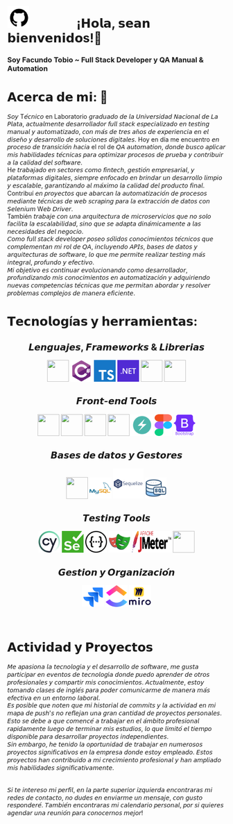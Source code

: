 <h1><img src="/assets/github.gif" width="50" style="margin-right: 110px"/>¡𝗛𝗼𝗹𝗮, 𝘀𝗲𝗮𝗻 𝗯𝗶𝗲𝗻𝘃𝗲𝗻𝗶𝗱𝗼s!👋</h1>
<h3>Soy Facundo Tobio ~ Full Stack Developer y QA Manual & Automation</h3>

# 𝗔𝗰𝗲𝗿𝗰𝗮 𝗱𝗲 𝗺𝗶:  💬

𝘚𝘰𝘺 T𝘦́𝘤𝘯𝘪𝘤𝘰 en Laboratorio 𝘨𝘳𝘢𝘥𝘶𝘢𝘥𝘰 𝘥𝘦 𝘭𝘢 𝘜𝘯𝘪𝘷𝘦𝘳𝘴𝘪𝘥𝘢𝘥 𝘕𝘢𝘤𝘪𝘰𝘯𝘢𝘭 𝘥𝘦 𝘓𝘢 𝘗𝘭𝘢𝘵𝘢, 𝘢𝘤𝘵𝘶𝘢𝘭𝘮𝘦𝘯𝘵𝘦 𝘥𝘦𝘴𝘢𝘳𝘳𝘰𝘭𝘭𝘢𝘥𝘰𝘳 𝘧𝘶𝘭𝘭 𝘴𝘵𝘢𝘤𝘬 𝘦𝘴𝑝𝘦𝘤𝘪𝘢𝘭𝘪𝘻𝘢𝘥𝘰 𝘦𝘯 𝘵𝘦𝘴𝘵𝘪𝘯𝘨 𝘮𝘢𝘯𝘶𝘢𝘭 𝘺 𝘢𝘶𝘵𝘰𝘮𝘢𝘵𝘪𝘻𝘢𝘥𝘰, 𝘤𝘰𝘯 𝘮𝘢́𝘴 𝘥𝘦 𝘵𝘳𝘦𝘴 𝘢ñ𝘰𝘴 𝘥𝘦 𝘦𝘹𝑝𝘦𝘳𝘪𝘦𝘯𝘤𝘪𝘢 𝘦𝘯 𝘦𝘭 𝘥𝘪𝘴𝘦ñ𝘰 𝘺 𝘥𝘦𝘴𝘢𝘳𝘳𝘰𝘭𝘭𝘰 𝘥𝘦 𝘴𝘰𝘭𝘶𝘤𝘪𝘰𝘯𝘦𝘴 𝘥𝘪𝘨𝘪𝘵𝘢𝘭𝘦𝘴. Hoy en día me encuentro 𝘦𝘯 𝑝𝘳𝘰𝘤𝘦𝘴𝘰 𝘥𝘦 𝘵𝘳𝘢𝘯𝘴𝘪𝘤𝘪𝘰́𝘯 𝘩𝘢𝘤𝘪𝘢 el rol de 𝘘𝘈 𝘢𝘶𝘵𝘰𝘮𝘢𝘵𝘪𝘰𝘯, 𝘥𝘰𝘯𝘥𝘦 𝘣𝘶𝘴𝘤𝘰 𝘢𝑝𝘭𝘪𝘤𝘢𝘳 𝘮𝘪𝘴 𝘩𝘢𝘣𝘪𝘭𝘪𝘥𝘢𝘥𝘦𝘴 𝘵𝘦́𝘤𝘯𝘪𝘤𝘢𝘴 𝑝𝘢𝘳𝘢 𝘰𝑝𝘵𝘪𝘮𝘪𝘻𝘢𝘳 𝑝𝘳𝘰𝘤𝘦𝘴𝘰𝘴 𝘥𝘦 𝑝𝘳𝘶𝘦𝘣𝘢 𝘺 𝘤𝘰𝘯𝘵𝘳𝘪𝘣𝘶𝘪𝘳 𝘢 𝘭𝘢 𝘤𝘢𝘭𝘪𝘥𝘢𝘥 𝘥𝘦𝘭 𝘴𝘰𝘧𝘵𝘸𝘢𝘳𝘦.
</br>
H𝘦 𝘵𝘳𝘢𝘣𝘢𝘫𝘢𝘥𝘰 𝘦𝘯 𝘴𝘦𝘤𝘵𝘰𝘳𝘦𝘴 𝘤𝘰𝘮𝘰 𝘧𝘪𝘯𝘵𝘦𝘤𝘩, 𝘨𝘦𝘴𝘵𝘪𝘰́𝘯 𝘦𝘮𝑝𝘳𝘦𝘴𝘢𝘳𝘪𝘢𝘭, 𝘺 𝑝𝘭𝘢𝘵𝘢𝘧𝘰𝘳𝘮𝘢𝘴 𝘥𝘪𝘨𝘪𝘵𝘢𝘭𝘦𝘴, 𝘴𝘪𝘦𝘮𝑝𝘳𝘦 𝘦𝘯𝘧𝘰𝘤𝘢𝘥𝘰 𝘦𝘯 𝘣𝘳𝘪𝘯𝘥𝘢𝘳 𝘶𝘯 𝘥𝘦𝘴𝘢𝘳𝘳𝘰𝘭𝘭𝘰 𝘭𝘪𝘮𝑝𝘪𝘰 𝘺 𝘦𝘴𝘤𝘢𝘭𝘢𝘣𝘭𝘦, 𝘨𝘢𝘳𝘢𝘯𝘵𝘪𝘻𝘢𝘯𝘥𝘰 𝘢𝘭 𝘮𝘢́𝘹𝘪𝘮𝘰 𝘭𝘢 𝘤𝘢𝘭𝘪𝘥𝘢𝘥 𝘥𝘦𝘭 𝑝𝘳𝘰𝘥𝘶𝘤𝘵𝘰 𝘧𝘪𝘯𝘢𝘭.
</br>
Contribuí 𝘦𝘯 𝑝𝘳𝘰𝘺𝘦𝘤𝘵𝘰𝘴 𝘲𝘶𝘦 𝘢𝘣𝘢𝘳𝘤𝘢𝘯 𝘭𝘢 𝘢𝘶𝘵𝘰𝘮𝘢𝘵𝘪𝘻𝘢𝘤𝘪𝘰́𝘯 𝘥𝘦 𝑝𝘳𝘰𝘤𝘦𝘴𝘰𝘴 𝘮𝘦𝘥𝘪𝘢𝘯𝘵𝘦 𝘵𝘦́𝘤𝘯𝘪𝘤𝘢𝘴 𝘥𝘦 𝘸𝘦𝘣 𝘴𝘤𝘳𝘢𝑝𝘪𝘯𝘨 𝑝𝘢𝘳𝘢 𝘭𝘢 𝘦𝘹𝘵𝘳𝘢𝘤𝘤𝘪𝘰́𝘯 𝘥𝘦 𝘥𝘢𝘵𝘰𝘴 𝘤𝘰𝘯 𝘚𝘦𝘭𝘦𝘯𝘪𝘶𝘮 W𝘦𝘣 𝘋𝘳𝘪𝘷𝘦𝘳.
</br>
También 𝘵𝘳𝘢𝘣𝘢𝘫𝘦 𝘤𝘰𝘯 𝘶𝘯𝘢 𝘢𝘳𝘲𝘶𝘪𝘵𝘦𝘤𝘵𝘶𝘳𝘢 𝘥𝘦 𝘮𝘪𝘤𝘳𝘰𝘴𝘦𝘳𝘷𝘪𝘤𝘪𝘰𝘴 𝘲𝘶𝘦 𝘯𝘰 𝘴𝘰𝘭𝘰 𝘧𝘢𝘤𝘪𝘭𝘪𝘵𝘢 𝘭𝘢 𝘦𝘴𝘤𝘢𝘭𝘢𝘣𝘪𝘭𝘪𝘥𝘢𝘥, 𝘴𝘪𝘯𝘰 𝘲𝘶𝘦 𝘴𝘦 𝘢𝘥𝘢𝑝𝘵𝘢 𝘥𝘪𝘯𝘢́𝘮𝘪𝘤𝘢𝘮𝘦𝘯𝘵𝘦 𝘢 𝘭𝘢𝘴 𝘯𝘦𝘤𝘦𝘴𝘪𝘥𝘢𝘥𝘦𝘴 𝘥𝘦𝘭 𝘯𝘦𝘨𝘰𝘤𝘪𝘰.
</br>
𝘊𝘰𝘮𝘰 𝘧𝘶𝘭𝘭 𝘴𝘵𝘢𝘤𝘬 𝘥𝘦𝘷𝘦𝘭𝘰𝑝𝘦𝘳 𝑝𝘰𝘴𝘦𝘰 𝘴𝘰́𝘭𝘪𝘥𝘰𝘴 𝘤𝘰𝘯𝘰𝘤𝘪𝘮𝘪𝘦𝘯𝘵𝘰𝘴 𝘵𝘦́𝘤𝘯𝘪𝘤𝘰𝘴 𝘲𝘶𝘦 𝘤𝘰𝘮𝑝𝘭𝘦𝘮𝘦𝘯𝘵𝘢𝘯 𝘮𝘪 𝘳𝘰𝘭 𝘥𝘦 𝘘𝘈, 𝘪𝘯𝘤𝘭𝘶𝘺𝘦𝘯𝘥𝘰 𝘈𝘗𝘐𝘴, 𝘣𝘢𝘴𝘦𝘴 𝘥𝘦 𝘥𝘢𝘵𝘰𝘴 𝘺 𝘢𝘳𝘲𝘶𝘪𝘵𝘦𝘤𝘵𝘶𝘳𝘢𝘴 𝘥𝘦 𝘴𝘰𝘧𝘵𝘸𝘢𝘳𝘦, 𝘭𝘰 𝘲𝘶𝘦 𝘮𝘦 𝑝𝘦𝘳𝘮𝘪𝘵𝘦 𝘳𝘦𝘢𝘭𝘪𝘻𝘢𝘳 𝘵𝘦𝘴𝘵𝘪𝘯𝘨 𝘮𝘢́𝘴 𝘪𝘯𝘵𝘦𝘨𝘳𝘢𝘭, 𝑝𝘳𝘰𝘧𝘶𝘯𝘥𝘰 𝘺 𝘦𝘧𝘦𝘤𝘵𝘪𝘷𝘰.
</br>
𝘔𝘪 𝘰𝘣𝘫𝘦𝘵𝘪𝘷𝘰 𝘦𝘴 𝘤𝘰𝘯𝘵𝘪𝘯𝘶𝘢𝘳 𝘦𝘷𝘰𝘭𝘶𝘤𝘪𝘰𝘯𝘢𝘯𝘥𝘰 𝘤𝘰𝘮𝘰 𝘥𝘦𝘴𝘢𝘳𝘳𝘰𝘭𝘭𝘢𝘥𝘰𝘳, 𝑝𝘳𝘰𝘧𝘶𝘯𝘥𝘪𝘻𝘢𝘯𝘥𝘰 𝘮𝘪𝘴 𝘤𝘰𝘯𝘰𝘤𝘪𝘮𝘪𝘦𝘯𝘵𝘰𝘴 𝘦𝘯 𝘢𝘶𝘵𝘰𝘮𝘢𝘵𝘪𝘻𝘢𝘤𝘪𝘰́𝘯 𝘺 𝘢𝘥𝘲𝘶𝘪𝘳𝘪𝘦𝘯𝘥𝘰 𝘯𝘶𝘦𝘷𝘢𝘴 𝘤𝘰𝘮𝑝𝘦𝘵𝘦𝘯𝘤𝘪𝘢𝘴 𝘵𝘦́𝘤𝘯𝘪𝘤𝘢𝘴 𝘲𝘶𝘦 𝘮𝘦 𝑝𝘦𝘳𝘮𝘪𝘵𝘢𝘯 𝘢𝘣𝘰𝘳𝘥𝘢𝘳 𝘺 𝘳𝘦𝘴𝘰𝘭𝘷𝘦𝘳 𝑝𝘳𝘰𝘣𝘭𝘦𝘮𝘢𝘴 𝘤𝘰𝘮𝑝𝘭𝘦𝘫𝘰𝘴 𝘥𝘦 𝘮𝘢𝘯𝘦𝘳𝘢 𝘦𝘧𝘪𝘤𝘪𝘦𝘯𝘵𝘦.

# 𝗧𝗲𝗰𝗻𝗼𝗹𝗼𝗴í𝗮𝘀 𝘆 𝗵𝗲𝗿𝗿𝗮𝗺𝗶𝗲𝗻𝘁𝗮𝘀:

<h2 align="center">𝙇𝙚𝙣𝙜𝙪𝙖𝙟𝙚𝙨, 𝙁𝙧𝙖𝙢𝙚𝙬𝙤𝙧𝙠𝙨 & 𝙇𝙞𝙗𝙧𝙚𝙧𝙞𝙖𝙨</h2>
<div class="image-container" align="center" >
<a ><img src="https://github.com/Facundotobio/Facundotobio/assets/109319944/71de8592-9798-4fe5-a8c6-356adf2120fe" width="50" height="50"/> </a>
<a><img src="https://raw.githubusercontent.com/devicons/devicon/master/icons/csharp/csharp-original.svg"  width="50" height="50" /> </a>
<a><img src="/assets/ts.png"  width="50" height="50" /> </a>
<a><img src="/assets/net.png"  width="50" height="50" /> </a>
<a><img src="https://github.com/Facundotobio/Facundotobio/assets/109319944/2cba8b15-82c2-465a-a8cc-13ecc3a3cb61" width="50" height="50"/> </a>
<a><img src="https://github.com/Facundotobio/Facundotobio/assets/109319944/acbdbad7-afe3-408b-9a66-392334194dfe"  width="50" height="50"/> </a>
</div>

<h2 align="center"> 𝙁𝙧𝙤𝙣𝙩-𝙚𝙣𝙙 𝙏𝙤𝙤𝙡𝙨</h2>
<div align="center">
<a><img src="https://github.com/Facundotobio/Facundotobio/assets/109319944/80550929-9024-4e8b-a048-29e671d7095c"  width="50" height="50"/> </a>
<a><img src="https://github.com/Facundotobio/Facundotobio/assets/109319944/a0f9128c-b352-43fb-b8fe-4bee305fb247"  width="50" height="50"/> </a>
<a><img src="https://github.com/Facundotobio/Facundotobio/assets/109319944/38d4dd66-fe1c-4e73-8400-e560e11f0359"  width="50" height="50"/> </a>
<a><img src="https://github.com/Facundotobio/Facundotobio/assets/109319944/7653ad66-31e0-4fde-a8db-af5577acb7d3"  width="50" height="50"/> </a>
<a><img  src="/assets/chackraUI.png" width="50" height="50" /> </a>
<a><img  src="/assets/figma.png" width="40" height="50"/> </a>
<a><img src="https://raw.githubusercontent.com/devicons/devicon/master/icons/bootstrap/bootstrap-plain-wordmark.svg" width="50" height="50"/> </a>
</div>
</div>

<h2 align="center"> 𝘽𝙖𝙨𝙚𝙨 𝙙𝙚 𝙙𝙖𝙩𝙤𝙨 𝙮 𝙂𝙚𝙨𝙩𝙤𝙧𝙚𝙨</h2>
<div align="center">
<a><img src="https://github.com/Facundotobio/Facundotobio/assets/109319944/d9acd696-1176-4f86-b02d-f3abb86b775e"  width="50" height="50"/> </a>
<a><img src="https://raw.githubusercontent.com/devicons/devicon/master/icons/mysql/mysql-original-wordmark.svg"  width="50" height="50"/> </a>
<a><img src="/assets/Sequelize.webp"  width="70" height="70"/> </a>
<a><img src="/assets/sql.png"  width="50" height="50" /> </a>
</div>

<h2 align="center">𝙏𝙚𝙨𝙩𝙞𝙣𝙜 𝙏𝙤𝙤𝙡𝙨</h2>
<div align="center" >
<a ><img src="/assets/cypressLogo.png" width="50" height="50"/> </a>
<a><img src="/assets/selenium.jpg" width="50" height="50"/> </a>
<a><img src="/assets/swagger.svg" width="50" height="50"/> </a>
<a><img src="/assets/playwright.webp"  width="50" height="50" /> </a>
<a><img src="/assets/JMeter.png"  width="90" height="50" /> </a>
<a><img src="https://github.com/Facundotobio/Facundotobio/assets/109319944/6f1929aa-16fd-4a28-bdb3-376e8ece558b"  width="50" height="50"/> </a>
</div>

<h2 align="center">𝙂𝙚𝙨𝙩𝙞𝙤𝙣 𝙮 𝙊𝙧𝙜𝙖𝙣𝙞𝙯𝙖𝙘𝙞𝙤́𝙣</h2>
<div class="image-container" align="center" >
<a ><img src="/assets/jira.svg" width="50" height="50"/> </a>
<a><img src="/assets/ClickUp.png"  width="50" height="50"/> </a>
<a><img src="/assets/miro.svg" width="50" height="50"/> </a>
</div>

<br />
<br />

# 𝗔𝗰𝘁𝗶𝘃𝗶𝗱𝗮𝗱 𝘆 𝗣𝗿𝗼𝘆𝗲𝗰𝘁𝗼𝘀
𝘔𝘦 𝘢𝑝𝘢𝘴𝘪𝘰𝘯𝘢 𝘭𝘢 𝘵𝘦𝘤𝘯𝘰𝘭𝘰𝘨í𝘢 𝘺 𝘦𝘭 𝘥𝘦𝘴𝘢𝘳𝘳𝘰𝘭𝘭𝘰 𝘥𝘦 𝘴𝘰𝘧𝘵𝘸𝘢𝘳𝘦, 𝘮𝘦 𝘨𝘶𝘴𝘵𝘢 𝑝𝘢𝘳𝘵𝘪𝘤𝘪𝑝𝘢𝘳 𝘦𝘯 𝘦𝘷𝘦𝘯𝘵𝘰𝘴 𝘥𝘦 𝘵𝘦𝘤𝘯𝘰𝘭𝘰𝘨í𝘢 𝘥𝘰𝘯𝘥𝘦 𝑝𝘶𝘦𝘥𝘰 𝘢𝑝𝘳𝘦𝘯𝘥𝘦𝘳 𝘥𝘦 𝘰𝘵𝘳𝘰𝘴 𝑝𝘳𝘰𝘧𝘦𝘴𝘪𝘰𝘯𝘢𝘭𝘦𝘴 𝘺 𝘤𝘰𝘮𝑝𝘢𝘳𝘵𝘪𝘳 𝘮𝘪𝘴 𝘤𝘰𝘯𝘰𝘤𝘪𝘮𝘪𝘦𝘯𝘵𝘰𝘴. 𝘈𝘤𝘵𝘶𝘢𝘭𝘮𝘦𝘯𝘵𝘦, 𝘦𝘴𝘵𝘰𝘺 𝘵𝘰𝘮𝘢𝘯𝘥𝘰 𝘤𝘭𝘢𝘴𝘦𝘴 𝘥𝘦 𝘪𝘯𝘨𝘭𝘦́𝘴 𝑝𝘢𝘳𝘢 𝑝𝘰𝘥𝘦𝘳 𝘤𝘰𝘮𝘶𝘯𝘪𝘤𝘢𝘳𝘮𝘦 𝘥𝘦 𝘮𝘢𝘯𝘦𝘳𝘢 𝘮𝘢́𝘴 𝘦𝘧𝘦𝘤𝘵𝘪𝘷𝘢 𝘦𝘯 𝘶𝘯 𝘦𝘯𝘵𝘰𝘳𝘯𝘰 𝘭𝘢𝘣𝘰𝘳𝘢𝘭.
<br />
𝘌𝘴 𝑝𝘰𝘴𝘪𝘣𝘭𝘦 𝘲𝘶𝘦 𝘯𝘰𝘵𝘦𝘯 𝘲𝘶𝘦 𝘮𝘪 𝘩𝘪𝘴𝘵𝘰𝘳𝘪𝘢𝘭 𝘥𝘦 𝘤𝘰𝘮𝘮𝘪𝘵𝘴 𝘺 𝘭𝘢 𝘢𝘤𝘵𝘪𝘷𝘪𝘥𝘢𝘥 𝘦𝘯 𝘮𝘪 𝘮𝘢𝑝𝘢 𝘥𝘦 𝑝𝘶𝘴𝘩'𝘴 𝘯𝘰 𝘳𝘦𝘧𝘭𝘦𝘫𝘢𝘯 𝘶𝘯𝘢 𝘨𝘳𝘢𝘯 𝘤𝘢𝘯𝘵𝘪𝘥𝘢𝘥 𝘥𝘦 𝑝𝘳𝘰𝘺𝘦𝘤𝘵𝘰𝘴 𝑝𝘦𝘳𝘴𝘰𝘯𝘢𝘭𝘦𝘴. 𝘌𝘴𝘵𝘰 𝘴𝘦 𝘥𝘦𝘣𝘦 𝘢 𝘲𝘶𝘦 𝘤𝘰𝘮𝘦𝘯𝘤𝘦́ 𝘢 𝘵𝘳𝘢𝘣𝘢𝘫𝘢𝘳 𝘦𝘯 𝘦𝘭 𝘢́𝘮𝘣𝘪𝘵𝘰 𝑝𝘳𝘰𝘧𝘦𝘴𝘪𝘰𝘯𝘢𝘭 𝘳𝘢𝑝𝘪𝘥𝘢𝘮𝘦𝘯𝘵𝘦 𝘭𝘶𝘦𝘨𝘰 𝘥𝘦 𝘵𝘦𝘳𝘮𝘪𝘯𝘢𝘳 𝘮𝘪𝘴 𝘦𝘴𝘵𝘶𝘥𝘪𝘰𝘴, 𝘭𝘰 𝘲𝘶𝘦 𝘭𝘪𝘮𝘪𝘵𝘰́ 𝘦𝘭 𝘵𝘪𝘦𝘮𝑝𝘰 𝘥𝘪𝘴𝑝𝘰𝘯𝘪𝘣𝘭𝘦 𝑝𝘢𝘳𝘢 𝘥𝘦𝘴𝘢𝘳𝘳𝘰𝘭𝘭𝘢𝘳 𝑝𝘳𝘰𝘺𝘦𝘤𝘵𝘰𝘴 𝘪𝘯𝘥𝘦𝑝𝘦𝘯𝘥𝘪𝘦𝘯𝘵𝘦𝘴.
<br />
𝘚𝘪𝘯 𝘦𝘮𝘣𝘢𝘳𝘨𝘰, 𝘩𝘦 𝘵𝘦𝘯𝘪𝘥𝘰 𝘭𝘢 𝘰𝑝𝘰𝘳𝘵𝘶𝘯𝘪𝘥𝘢𝘥 𝘥𝘦 𝘵𝘳𝘢𝘣𝘢𝘫𝘢𝘳 𝘦𝘯 𝘯𝘶𝘮𝘦𝘳𝘰𝘴𝘰𝘴 𝑝𝘳𝘰𝘺𝘦𝘤𝘵𝘰𝘴 𝘴𝘪𝘨𝘯𝘪𝘧𝘪𝘤𝘢𝘵𝘪𝘷𝘰𝘴 𝘦𝘯 𝘭𝘢 𝘦𝘮𝑝𝘳𝘦𝘴𝘢 𝘥𝘰𝘯𝘥𝘦 𝘦𝘴𝘵𝘰𝘺 𝘦𝘮𝑝𝘭𝘦𝘢𝘥𝘰. 𝘌𝘴𝘵𝘰𝘴 𝑝𝘳𝘰𝘺𝘦𝘤𝘵𝘰𝘴 𝘩𝘢𝘯 𝘤𝘰𝘯𝘵𝘳𝘪𝘣𝘶𝘪𝘥𝘰 𝘢 𝘮𝘪 𝘤𝘳𝘦𝘤𝘪𝘮𝘪𝘦𝘯𝘵𝘰 𝑝𝘳𝘰𝘧𝘦𝘴𝘪𝘰𝘯𝘢𝘭 𝘺 𝘩𝘢𝘯 𝘢𝘮𝑝𝘭𝘪𝘢𝘥𝘰 𝘮𝘪𝘴 𝘩𝘢𝘣𝘪𝘭𝘪𝘥𝘢𝘥𝘦𝘴 𝘴𝘪𝘨𝘯𝘪𝘧𝘪𝘤𝘢𝘵𝘪𝘷𝘢𝘮𝘦𝘯𝘵𝘦.
<br />
<br />
<br />
𝘚𝘪 𝘵𝘦 𝘪𝘯𝘵𝘦𝘳𝘦𝘴𝘰 𝘮𝘪 𝑝𝘦𝘳𝘧𝘪𝘭, 𝘦𝘯 𝘭𝘢 𝑝𝘢𝘳𝘵𝘦 𝘴𝘶𝑝𝘦𝘳𝘪𝘰𝘳 𝘪𝘻𝘲𝘶𝘪𝘦𝘳𝘥𝘢 𝘦𝘯𝘤𝘰𝘯𝘵𝘳𝘢𝘳𝘢𝘴 𝘮𝘪 𝘳𝘦𝘥𝘦𝘴 𝘥𝘦 𝘤𝘰𝘯𝘵𝘢𝘤𝘵𝘰, 𝘯𝘰 𝘥𝘶𝘥𝘦𝘴 𝘦𝘯 𝘦𝘯𝘷𝘪𝘢𝘳𝘮𝘦 𝘶𝘯 𝘮𝘦𝘯𝘴𝘢𝘫𝘦, 𝘤𝘰𝘯 𝘨𝘶𝘴𝘵𝘰 𝘳𝘦𝘴𝑝𝘰𝘯𝘥𝘦𝘳𝘦́.
𝘛𝘢𝘮𝘣𝘪𝘦́𝘯 𝘦𝘯𝘤𝘰𝘯𝘵𝘳𝘢𝘳𝘢𝘴 𝘮𝘪 𝘤𝘢𝘭𝘦𝘯𝘥𝘢𝘳𝘪𝘰 𝑝𝘦𝘳𝘴𝘰𝘯𝘢𝘭, 𝑝𝘰𝘳 𝘴𝘪 𝘲𝘶𝘪𝘦𝘳𝘦𝘴 𝘢𝘨𝘦𝘯𝘥𝘢𝘳 𝘶𝘯𝘢 𝘳𝘦𝘶𝘯𝘪𝘰́𝘯 𝑝𝘢𝘳𝘢 𝘤𝘰𝘯𝘰𝘤𝘦𝘳𝘯𝘰𝘴 𝘮𝘦𝘫𝘰𝘳!